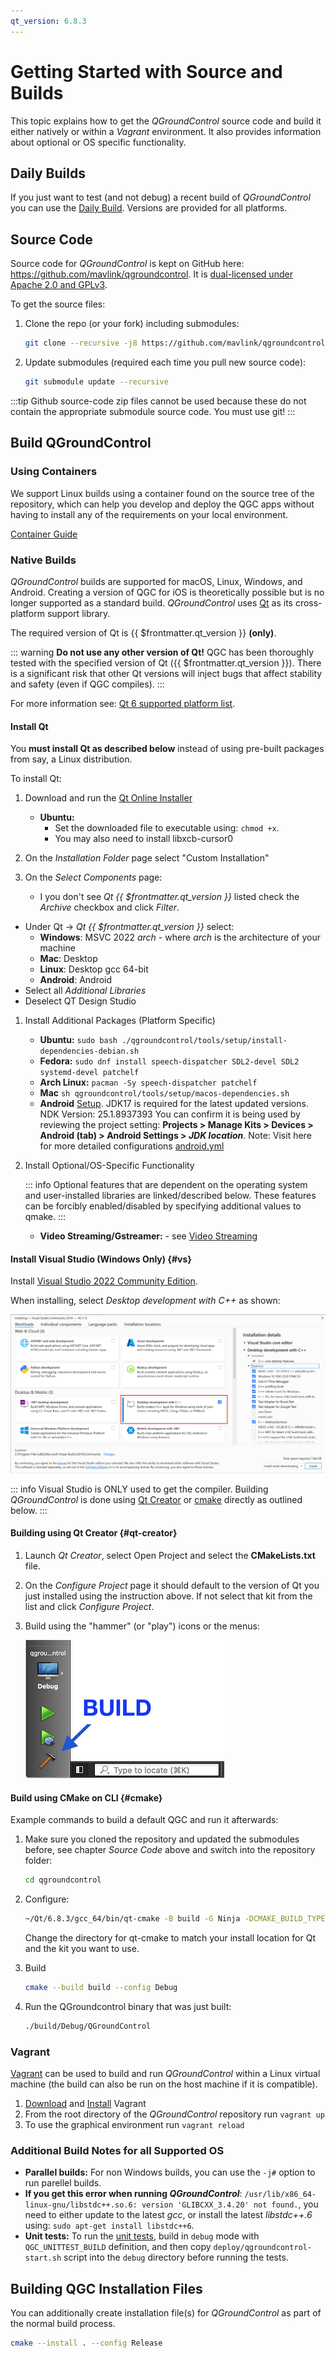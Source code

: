 ```yaml
---
qt_version: 6.8.3
---
```


# Getting Started with Source and Builds

This topic explains how to get the _QGroundControl_ source code and build it either natively or within a _Vagrant_ environment.
It also provides information about optional or OS specific functionality.

## Daily Builds

If you just want to test (and not debug) a recent build of _QGroundControl_ you can use the [Daily Build](../../qgc-user-guide/releases/daily_builds.md).
Versions are provided for all platforms.

## Source Code

Source code for _QGroundControl_ is kept on GitHub here: https://github.com/mavlink/qgroundcontrol.
It is [dual-licensed under Apache 2.0 and GPLv3](https://github.com/mavlink/qgroundcontrol/blob/master/.github/COPYING.md).

To get the source files:

1. Clone the repo (or your fork) including submodules:

   ```sh
   git clone --recursive -j8 https://github.com/mavlink/qgroundcontrol.git
   ```

2. Update submodules (required each time you pull new source code):

   ```sh
   git submodule update --recursive
   ```

:::tip
Github source-code zip files cannot be used because these do not contain the appropriate submodule source code.
You must use git!
:::

## Build QGroundControl

### Using Containers

We support Linux builds using a container found on the source tree of the repository, which can help you develop and deploy the QGC apps without having to install any of the requirements on your local environment.

[Container Guide](../getting_started/container.md)

### Native Builds

_QGroundControl_ builds are supported for macOS, Linux, Windows, and Android. Creating a version of QGC for iOS is theoretically possible but is no longer supported as a standard build.
_QGroundControl_ uses [Qt](http://www.qt.io) as its cross-platform support library. 

The required version of Qt is {{ $frontmatter.qt_version }} **(only)**. 

  ::: warning
  **Do not use any other version of Qt!**
  QGC has been thoroughly tested with the specified version of Qt ({{ $frontmatter.qt_version }}).
  There is a significant risk that other Qt versions will inject bugs that affect stability and safety (even if QGC compiles).
  :::

For more information see: [Qt 6 supported platform list](https://doc.qt.io/qt-6/supported-platforms.html).

#### Install Qt

You **must install Qt as described below** instead of using pre-built packages from say, a Linux distribution.

To install Qt:

1. Download and run the [Qt Online Installer](https://www.qt.io/download-qt-installer-oss)
   - **Ubuntu:**
     - Set the downloaded file to executable using: `chmod +x`.
     - You may also need to install libxcb-cursor0

1. On the _Installation Folder_ page select "Custom Installation"    

1. On the _Select Components_ page:

   - I you don't see _Qt {{ $frontmatter.qt_version }}_ listed check the _Archive_ checkbox and click _Filter_.
- Under Qt -> _Qt {{ $frontmatter.qt_version }}_ select:
   - **Windows**: MSVC 2022 _arch_ - where _arch_ is the architecture of your machine
   - **Mac**: Desktop
   - **Linux**: Desktop gcc 64-bit
   - **Android**: Android
- Select all _Additional Libraries_
- Deselect QT Design Studio

1. Install Additional Packages (Platform Specific)

   - **Ubuntu:** `sudo bash ./qgroundcontrol/tools/setup/install-dependencies-debian.sh`
   - **Fedora:** `sudo dnf install speech-dispatcher SDL2-devel SDL2 systemd-devel patchelf`
   - **Arch Linux:** `pacman -Sy speech-dispatcher patchelf`
   - **Mac** `sh qgroundcontrol/tools/setup/macos-dependencies.sh`
   - **Android** [Setup](https://doc.qt.io/qt-6/android-getting-started.html). JDK17 is required for the latest updated versions. NDK Version: 25.1.8937393
       You can confirm it is being used by reviewing the project setting: **Projects > Manage Kits > Devices > Android (tab) > Android Settings > _JDK location_**.
	Note: Visit here for more detailed configurations [android.yml](.github/workflows/android.yml)

1. Install Optional/OS-Specific Functionality

   ::: info
   Optional features that are dependent on the operating system and user-installed libraries are linked/described below.
   These features can be forcibly enabled/disabled by specifying additional values to qmake.
   :::

   - **Video Streaming/Gstreamer:** - see [Video Streaming](https://github.com/mavlink/qgroundcontrol/blob/master/src/VideoManager/VideoReceiver/GStreamer/README.md)


#### Install Visual Studio (Windows Only) {#vs}

Install [Visual Studio 2022 Community Edition](https://visualstudio.microsoft.com/downloads/).

When installing, select _Desktop development with C++_ as shown:

![Visual Studio 2019 - Select Desktop Environment with C++](../../../assets/dev_getting_started/visual_studio_select_features.png)

::: info
Visual Studio is ONLY used to get the compiler. Building _QGroundControl_ is done using [Qt Creator](#qt-creator) or [cmake](#cmake) directly as outlined below.
:::

#### Building using Qt Creator {#qt-creator}

1. Launch _Qt Creator_, select Open Project and select the **CMakeLists.txt** file.
1. On the _Configure Project_ page it should default to the version of Qt you just installed using the instruction above. If not select that kit from the list and click _Configure Project_.

1. Build using the "hammer" (or "play") icons or the menus:

   ![QtCreator Build Button](../../../assets/dev_getting_started/qt_creator_build_qgc.png)

#### Build using CMake on CLI {#cmake}

Example commands to build a default QGC and run it afterwards:

1. Make sure you cloned the repository and updated the submodules before, see chapter _Source Code_ above and switch into the repository folder:

   ```sh
   cd qgroundcontrol
   ```

1. Configure:

   ```sh
   ~/Qt/6.8.3/gcc_64/bin/qt-cmake -B build -G Ninja -DCMAKE_BUILD_TYPE=Debug
   ```

   Change the directory for qt-cmake to match your install location for Qt and the kit you want to use.

1. Build

   ```sh
   cmake --build build --config Debug
   ```

1. Run the QGroundcontrol binary that was just built:

   ```sh
   ./build/Debug/QGroundControl
   ```

### Vagrant

[Vagrant](https://www.vagrantup.com/) can be used to build and run _QGroundControl_ within a Linux virtual machine (the build can also be run on the host machine if it is compatible).

1. [Download](https://www.vagrantup.com/downloads.html) and [Install](https://www.vagrantup.com/docs/getting-started/) Vagrant
1. From the root directory of the _QGroundControl_ repository run `vagrant up`
1. To use the graphical environment run `vagrant reload`

### Additional Build Notes for all Supported OS

- **Parallel builds:** For non Windows builds, you can use the `-j#` option to run parellel builds.
- **If you get this error when running _QGroundControl_**: `/usr/lib/x86_64-linux-gnu/libstdc++.so.6: version 'GLIBCXX_3.4.20' not found.`, you need to either update to the latest _gcc_, or install the latest _libstdc++.6_ using: `sudo apt-get install libstdc++6`.
- **Unit tests:** To run the [unit tests](../contribute/unit_tests.md), build in `debug` mode with `QGC_UNITTEST_BUILD` definition, and then copy `deploy/qgroundcontrol-start.sh` script into the `debug` directory before running the tests.

## Building QGC Installation Files

You can additionally create installation file(s) for _QGroundControl_ as part of the normal build process.

```sh
cmake --install . --config Release
```
